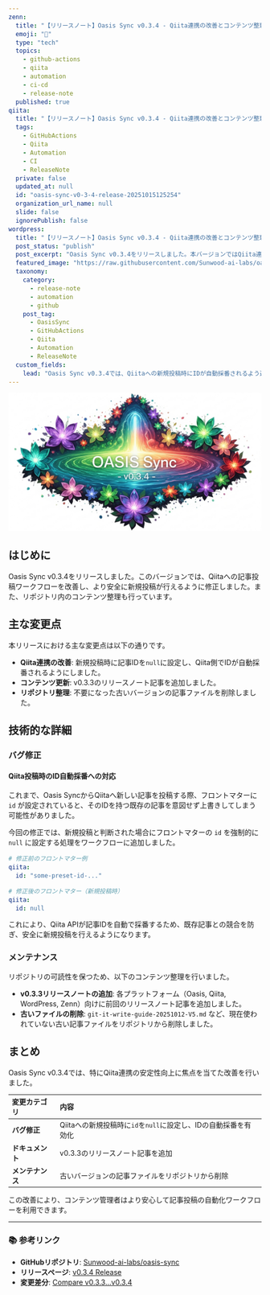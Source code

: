 ```yaml
---
zenn:
  title: "【リリースノート】Oasis Sync v0.3.4 - Qiita連携の改善とコンテンツ整理"
  emoji: "📝"
  type: "tech"
  topics:
    - github-actions
    - qiita
    - automation
    - ci-cd
    - release-note
  published: true
qiita:
  title: "【リリースノート】Oasis Sync v0.3.4 - Qiita連携の改善とコンテンツ整理"
  tags:
    - GitHubActions
    - Qiita
    - Automation
    - CI
    - ReleaseNote
  private: false
  updated_at: null
  id: "oasis-sync-v0-3-4-release-20251015125254"
  organization_url_name: null
  slide: false
  ignorePublish: false
wordpress:
  title: "【リリースノート】Oasis Sync v0.3.4 - Qiita連携の改善とコンテンツ整理"
  post_status: "publish"
  post_excerpt: "Oasis Sync v0.3.4をリリースしました。本バージョンではQiita連携ワークフローを改善し、記事IDの自動採番に対応したほか、コンテンツの整理を行いました。"
  featured_image: "https://raw.githubusercontent.com/Sunwood-ai-labs/oasis-sync/main/generated-images/release-v0.3.4-20251015_125254/imagen-4-ultra_2025-10-15T12-53-58-148Z_A_mesmerizing_and_vivid_digital_painting_featuring_1.png"
  taxonomy:
    category:
      - release-note
      - automation
      - github
    post_tag:
      - OasisSync
      - GitHubActions
      - Qiita
      - Automation
      - ReleaseNote
  custom_fields:
    lead: "Oasis Sync v0.3.4では、Qiitaへの新規投稿時にIDが自動採番されるよう連携を改善しました。本記事では、変更点の技術的な詳細と背景を解説します。"
---
```


![imagen-4-ultra_2025-10-15T12-53-58-148Z_A_mesmerizing_and_vivid_digital_painting_featuring_1.png](https://raw.githubusercontent.com/Sunwood-ai-labs/oasis-sync/main/generated-images/release-v0.3.4-20251015_125254/imagen-4-ultra_2025-10-15T12-53-58-148Z_A_mesmerizing_and_vivid_digital_painting_featuring_1.png)

## はじめに
Oasis Sync v0.3.4をリリースしました。このバージョンでは、Qiitaへの記事投稿ワークフローを改善し、より安全に新規投稿が行えるように修正しました。また、リポジトリ内のコンテンツ整理も行っています。

## 主な変更点
本リリースにおける主な変更点は以下の通りです。

- **Qiita連携の改善**: 新規投稿時に記事IDを`null`に設定し、Qiita側でIDが自動採番されるようにしました。
- **コンテンツ更新**: v0.3.3のリリースノート記事を追加しました。
- **リポジトリ整理**: 不要になった古いバージョンの記事ファイルを削除しました。

## 技術的な詳細
### バグ修正
#### Qiita投稿時のID自動採番への対応
これまで、Oasis SyncからQiitaへ新しい記事を投稿する際、フロントマターに `id` が設定されていると、そのIDを持つ既存の記事を意図せず上書きしてしまう可能性がありました。

今回の修正では、新規投稿と判断された場合にフロントマターの `id` を強制的に `null` に設定する処理をワークフローに追加しました。

```yaml
# 修正前のフロントマター例
qiita:
  id: "some-preset-id-..."
```

```yaml
# 修正後のフロントマター（新規投稿時）
qiita:
  id: null
```

これにより、Qiita APIが記事IDを自動で採番するため、既存記事との競合を防ぎ、安全に新規投稿を行えるようになります。

### メンテナンス
リポジトリの可読性を保つため、以下のコンテンツ整理を行いました。

- **v0.3.3リリースノートの追加**: 各プラットフォーム（Oasis, Qiita, WordPress, Zenn）向けに前回のリリースノート記事を追加しました。
- **古いファイルの削除**: `git-it-write-guide-20251012-V5.md` など、現在使われていない古い記事ファイルをリポジトリから削除しました。

## まとめ
Oasis Sync v0.3.4では、特にQiita連携の安定性向上に焦点を当てた改善を行いました。

| 変更カテゴリ | 内容 |
| :--- | :--- |
| **バグ修正** | Qiitaへの新規投稿時に`id`を`null`に設定し、IDの自動採番を有効化 |
| **ドキュメント** | v0.3.3のリリースノート記事を追加 |
| **メンテナンス** | 古いバージョンの記事ファイルをリポジトリから削除 |

この改善により、コンテンツ管理者はより安心して記事投稿の自動化ワークフローを利用できます。

---
### 📚 参考リンク
- **GitHubリポジトリ**: [Sunwood-ai-labs/oasis-sync](https://github.com/Sunwood-ai-labs/oasis-sync)
- **リリースページ**: [v0.3.4 Release](https://github.com/Sunwood-ai-labs/oasis-sync/releases/tag/v0.3.4)
- **変更差分**: [Compare v0.3.3...v0.3.4](https://github.com/Sunwood-ai-labs/oasis-sync/compare/v0.3.3...v0.3.4)
